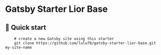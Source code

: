 # Gatsby Starter Lior Base

## 🚀 Quick start

```shell
    # create a new Gatsby site using this starter
    git clone https://github.com/lulu70/gatsby-starter-lior-base.git my-site-name
```
